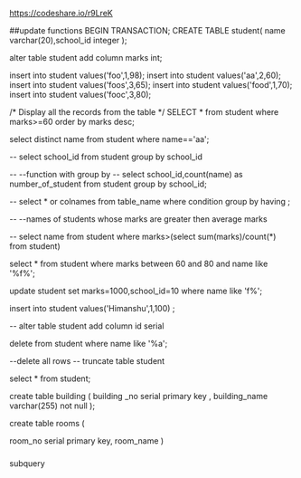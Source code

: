 https://codeshare.io/r9LreK



















##update functions
BEGIN TRANSACTION;
CREATE TABLE student( name varchar(20),school_id integer );

alter table student add column marks int;

insert into student values('foo',1,98);
insert into student values('aa',2,60);
insert into student values('foos',3,65);
insert into student values('food',1,70);
insert into student values('fooc',3,80);


/* Display all the records from the table */
SELECT * from student where marks>=60 order by marks desc;

select distinct name from student where name=='aa';

-- select school_id from student group by school_id

-- --function with group by 
-- select school_id,count(name) as number_of_student from student group by school_id;

-- select * or colnames from table_name where condition  group by having ;

-- --names of students whose marks are greater then average marks 

-- select name from student where marks>(select sum(marks)/count(*) from student)

select * from student where marks between 60 and 80 and name like '%f%';



update 
student set marks=1000,school_id=10 where name like 'f%';

insert into student values('Himanshu',1,100) ;

-- alter table student add column id serial

delete from student where name like '%a';


--delete all rows
-- truncate table student 

select * from student;


create table building (
building _no serial primary key ,
building_name varchar(255) not null
);

create table rooms (

room_no serial primary key,
room_name 
)






































###
subquery







